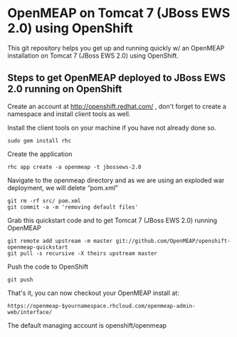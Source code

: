 OpenMEAP on Tomcat 7 (JBoss EWS 2.0) using OpenShift
============================

This git repository helps you get up and running quickly w/ an OpenMEAP installation on Tomcat 7 (JBoss EWS 2.0) using OpenShift.

Steps to get OpenMEAP deployed to JBoss EWS 2.0 running on OpenShift
----------------------------

Create an account at http://openshift.redhat.com/ , don't forget to create a namespace and install client tools as well.

Install the client tools on your machine if you have not already done so.

	sudo gem install rhc

Create the application

    rhc app create -a openmeap -t jbossews-2.0

Navigate to the openmeap directory and as we are using an exploded war deployment, we will delete “pom.xml”

	git rm -rf src/ pom.xml
	git commit -a -m 'removing default files'
	
Grab this quickstart code and to get Tomcat 7 (JBoss EWS 2.0) running OpenMEAP	
	
	git remote add upstream -m master git://github.com/OpenMEAP/openshift-openmeap-quickstart
	git pull -s recursive -X theirs upstream master
	
Push the code to OpenShift

	git push

That's it, you can now checkout your OpenMEAP install at:

    https://openmeap-$yournamespace.rhcloud.com/openmeap-admin-web/interface/

The default managing account is openshift/openmeap
